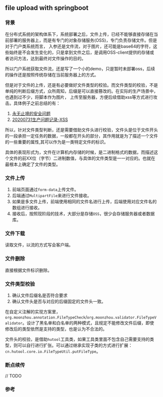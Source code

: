 ## file upload with springboot

### 背景
在分布式系统的架构体系下，系统部署之后，文件上传，已经不能够直接存储在当前部署的服务器上，而是有专门的对象存储服务(OSS)，专门负责存储文件。但是对于门户类系统而言，
入参还是文件流，对于图片，还可能是base64的字符，这些始终是不会发生变化的，只是拿到文件之后，是调用OSS-client提供的存储或者访问方法，达到最终对文件操作的目的。

所以门户系统获取文件流，还是写了一个小的demo，只是暂时未部署oss，后续的操作还是按照传统存储在当前服务器上的方式。

但是对于文件的上传，还是有必要做好文件类型的校验。而文件类型的校验，不是单纯的判断后缀方式，众所周知，后缀是可以直接篡改的。在实际的生产场景中，也遇到过不少，将脚本作为图片，
上传至服务器，方便后续借助xss等方式进行攻击。具体例子之前总结的有：
1. [永无止境的安全问题](https://moon-zhou.github.io/2020/09/08/%E6%B0%B8%E6%97%A0%E6%AD%A2%E5%A2%83%E7%9A%84%E5%AE%89%E5%85%A8%E9%97%AE%E9%A2%98/#more)
2. [20200731生产问题记录-XSS](https://moon-zhou.github.io/2020/07/31/20200731%E7%94%9F%E4%BA%A7%E9%97%AE%E9%A2%98%E8%AE%B0%E5%BD%95-XSS/)

所以，针对文件类型判断，还是需要借助文件头进行校验，文件头是位于文件开头的一段承担一定任务的数据，一般都在开头的部分，其作用就是为了描述一个文件的一些重要的属性,其可以作为是一类特定文件的标识。

具体的表现形式为，文件在计算机内存储的时候，是二进制格式的数据，而描述这个文件的前XX位（字节）二进制数值，与具体的文件类型是一一对应的。也就在最根本上确定了文件的类型。

### 文件上传
1. 前端页面通过`form-data`上传文件。
2. 后端通过`MultipartFile`来进行文件接收。
3. 如果是多文件上传，前端使用相同的文件名进行上传，后端使用对应文件名的数组进行接收。
4. 接收后，按照现阶段的技术，大部分是存储`OSS`，很少会存储服务器或者数据库。

### 文件下载
读取文件，以流的方式写会客户端。

### 文件删除
直接根据文件标识删除。

### 文件类型校验
1. 确认文件后缀名是否符合要求
2. 确认文件头是否与对应的后缀固定的文件头一致。

在自定义注解的实现方案里，`org.moonzhou.annotation.FileTypeCheck`/`org.moonzhou.validator.FileTypeValidator`。设计了黑名单和白名单的两种模式，且规定不能修改文件后缀，即使修改后的类型依然是支持的类型，也是认为不合法的。

文件头的校验，是借助`hutool`工具类，如果工具类里面不包含自己需要支持的类型，则可以自行进行扩张。可以通过继承实现子类的方式进行扩展：`cn.hutool.core.io.FileTypeUtil.putFileType`。


### 断点续传
// TODO

### 参考